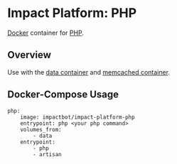 # Impact Platform: PHP
[Docker](https://www.docker.com/) container for [PHP](http://www.php.net/).

## Overview
Use with the [data container](https://github.com/b-lab-org/impact-platform-data) and [memcached container](https://github.com/b-lab-org/impact-platform-memcached).

## Docker-Compose Usage
```
php:
    image: impactbot/impact-platform-php
    entrypoint: php <your php command>
    volumes_from:
        - data
    entrypoint:
        - php
        - artisan
```
